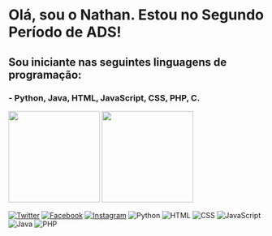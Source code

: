 <h1>Olá, sou o Nathan. Estou no Segundo Período de ADS!</h1>
<h2>Sou iniciante nas seguintes linguagens de programação:</h2>
<h3>- Python, Java, HTML, JavaScript, CSS, PHP, C.</h3>

<img height="180em" src="https://github-readme-stats.vercel.app/api?username=NathanBittencourt&show_icons=true&theme=dark"/>
<img height="180em" src="https://github-readme-stats.vercel.app/api/top-langs/?username=NathanBittencourt&layout=compact&theme=dark"/>
 
[![Twitter](https://img.shields.io/badge/Twitter-1DA1F2?style=for-the-badge&logo=twitter&logoColor=white)](https://twitter.com/NathanBittOliv)
[![Facebook](https://img.shields.io/badge/Facebook-1877F2?style=for-the-badge&logo=facebook&logoColor=white)](https://www.facebook.com/nathan.bittencourtdeoliveira/)
[![Instagram](https://img.shields.io/badge/Instagram-E4405F?style=for-the-badge&logo=instagram&logoColor=white)](https://www.instagram.com/nathanbittencourt.oliv/)
![Python](https://img.shields.io/badge/Python-3776AB?style=for-the-badge&logo=python&logoColor=white)
![HTML](https://img.shields.io/badge/HTML-239120?style=for-the-badge&logo=html5&logoColor=white)
![CSS](https://img.shields.io/badge/CSS3-1572B6?style=for-the-badge&logo=css3&logoColor=white)
![JavaScript](https://img.shields.io/badge/JavaScript-323330?style=for-the-badge&logo=javascript&logoColor=F7DF1E)
![Java](https://img.shields.io/badge/Java-ED8B00?style=for-the-badge&logo=java&logoColor=white)
![PHP](https://img.shields.io/badge/PHP-777BB4?style=for-the-badge&logo=php&logoColor=white)
